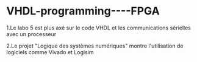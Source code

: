 # VHDL-programming----FPGA
1.Le labo 5 est plus axé sur le code VHDL et les communications sérielles avec un processeur 

2.Le projet "Logique des systèmes numériques" montre l'utilisation de logiciels comme Vivado et Logisim 
